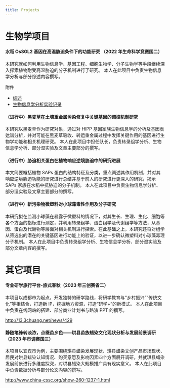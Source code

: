 ```yaml
---
title: Projects
---
```


# 生物学项目

#### 水稻 OsSGL2 基因在高温胁迫条件下的功能研究 （2022 年生命科学竞赛国二）

本研究就如何利用生物信息学、基因工程、细胞生物学、分子生物学等手段继续深入探索植物耐受高温胁迫的分子机制进行了研究。
本人在此项目中负责生物信息学分析与部分综述内容撰写。

附件

- [综述](/docs/植物耐受高温胁迫的分子机制。docx)
- [生物信息学分析实验记录](/docs/生物信息分析实验记录。docx)

#### （进行中）黑麦草在土壤重金属污染修复中关键基因的调控机制研究

本研究以黑麦草作为研究对象，通过对 HIPP 基因家族生物信息学的分析及基因表达谱分析，并对可能在黑麦草吸收、转运重金属过程中发挥关键作用的基因进行生物学功能和相关机理研究。
本人在此项目中担任队长，负责转录组学分析、生物信息学分析、部分湿实验及文章主要部分的撰写。

#### （进行中）胁迫相关蛋白在植物响应逆境胁迫中的研究进展

本文简要概括植物 SAPs 蛋白的结构特征及分类，重点阐述其作用机制，并对其响应逆境胁迫功能的研究进行总结并基于前人的研究进行更深入的研究，揭示 SAPs 家族在水稻中抗胁迫的分子机制。
本人在此项目中负责生物信息学分析、部分湿实验及文章主要部分的撰写。

#### （进行中）新污染物微塑料对小球藻毒性作用及分子研究

本研究拟在监测小球藻在暴露于微塑料的情况下，对其生长、生理、生化、细胞等各个方面的指标进行测定，并利用转录组学、蛋白组学及代谢组学等方法，从基因、蛋白及代谢物等层面对相关机制进行探索。在此基础之上，本研究还将对组学从筛选出的潜在的关键基因进行功能上的验证，以进一步确认微塑料对小球藻毒理分子机制。
本人在此项目中负责转录组学分析、生物信息学分析、部分湿实验及部分文章内容的撰写。

# 其它项目

#### 专业研学旅行平台-旅式春秋（2023 年三创赛省二）

本项目以成都市为起点，开发独特的研学路线，将研学教育与“乡村振兴”“传统文化”等相结合，打造新 IP，挖掘地方资源，打造“研学+”的新模式。
本人在此项目中负责在线网站的搭建、部分商业计划书与路演 PPT 的撰写。

http://13.3chuang.net/news/429

#### 静随笔锋转淡浓，点缀苗乡色——珙县苗族蜡染文化现状分析与发展前景调研（2023 年市调赛国三）

本项目以宜宾市为例，主要围绕珙县蜡染发展现状、珙县蜡染文创产品市场现状、居民对珙县蜡染认知情况、购买意愿及影响因素四个方面展开调研，并就珙县蜡染发展前景进行多维度探究，对珙县蜡染大规模推广具有现实意义。
本人在此项目中负责数据分析与部分论文内容的撰写。

http://www.china-cssc.org/show-260-1237-1.html